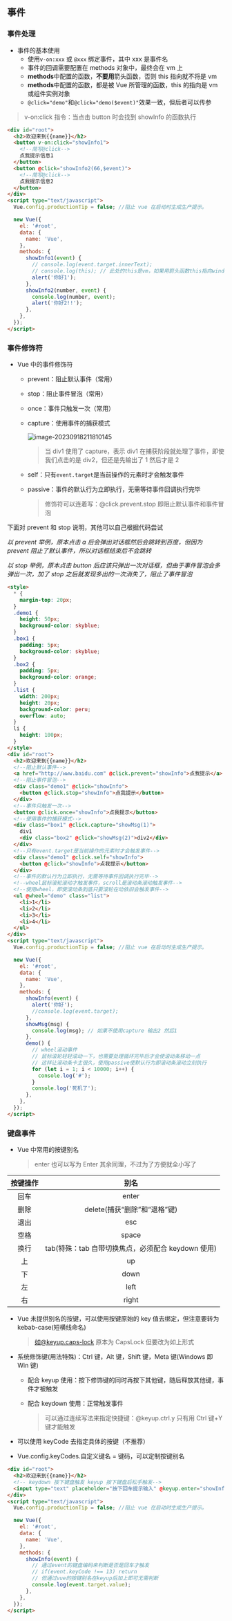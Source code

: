 ## 事件

### 事件处理

- 事件的基本使用
  - 使用`v-on:xxx` 或 `@xxx` 绑定事件，其中 xxx 是事件名
  - 事件的回调需要配置在 methods 对象中，最终会在 vm 上
  - **methods**中配置的函数，**不要用**箭头函数，否则 this 指向就不将是 vm
  - **methods**中配置的函数，都是被 Vue 所管理的函数，this 的指向是 vm 或组件实例对象
  - `@click="demo"`和`@click="demo($event)"`效果一致，但后者可以传参

> v-on:click 指令：当点击 button 时会找到 showInfo 的函数执行

```html
<div id="root">
  <h2>欢迎来到{{name}}</h2>
  <button v-on:click="showInfo1">
    <!--简写@click-->
    点我提示信息1
  </button>
  <button @click="showInfo2(66,$event)">
    <!--简写@click-->
    点我提示信息2
  </button>
</div>
<script type="text/javascript">
  Vue.config.productionTip = false; //阻止 vue 在启动时生成生产提示。

  new Vue({
    el: '#root',
    data: {
      name: 'Vue',
    },
    methods: {
      showInfo1(event) {
        // console.log(event.target.innerText);
        // console.log(this); // 此处的this是vm，如果用箭头函数this指向windows
        alert('你好1');
      },
      showInfo2(number, event) {
        console.log(number, event);
        alert('你好2!!');
      },
    },
  });
</script>
```

### 事件修饰符

- Vue 中的事件修饰符

  - prevent：阻止默认事件（常用）

  - stop：阻止事件冒泡（常用）

  - once：事件只触发一次（常用）

  - capture：使用事件的捕获模式

    [^捕获和冒泡阶段]: 以下面 div1 和 div2 举例，不阻止冒泡，点击 div2 输出 2 然后为 1，因为事件处理是冒泡阶段的，可以使用 capture 来使事件处理变为捕获阶段

    ![image-20230918211810145](https://chen-1320883525.cos.ap-chengdu.myqcloud.com/img/image-20230918211810145.png)

    > 当 div1 使用了 capture，表示 div1 在捕获阶段就处理了事件，即使我们点击的是 div2，但还是先输出了 1 然后才是 2

  - self：只有`event.target`是当前操作的元素时才会触发事件

  - passive：事件的默认行为立即执行，无需等待事件回调执行完毕

    > 修饰符可以连着写：@click.prevent.stop 即阻止默认事件和事件冒泡

下面对 prevent 和 stop 说明，其他可以自己根据代码尝试

_以 prevent 举例，原本点击 a 后会弹出对话框然后会跳转到百度，但因为 prevent 阻止了默认事件，所以对话框结束后不会跳转_

_以 stop 举例，原本点击 button 后应该只弹出一次对话框，但由于事件冒泡会多弹出一次，加了 stop 之后就发现多出的一次消失了，阻止了事件冒泡_

```html
<style>
  * {
    margin-top: 20px;
  }
  .demo1 {
    height: 50px;
    background-color: skyblue;
  }
  .box1 {
    padding: 5px;
    background-color: skyblue;
  }
  .box2 {
    padding: 5px;
    background-color: orange;
  }
  .list {
    width: 200px;
    height: 20px;
    background-color: peru;
    overflow: auto;
  }
  li {
    height: 100px;
  }
</style>
<div id="root">
  <h2>欢迎来到{{name}}</h2>
  <!--阻止默认事件-->
  <a href="http://www.baidu.com" @click.prevent="showInfo">点我提示</a>
  <!--阻止事件冒泡-->
  <div class="demo1" @click="showInfo">
    <button @click.stop="showInfo">点我提示</button>
  </div>
  <!--事件只触发一次-->
  <button @click.once="showInfo">点我提示</button>
  <!--使用事件的捕获模式-->
  <div class="box1" @click.capture="showMsg(1)">
    div1
    <div class="box2" @click="showMsg(2)">div2</div>
  </div>
  <!--只有event.target是当前操作的元素时才会触发事件-->
  <div class="demo1" @click.self="showInfo">
    <button @click="showInfo">点我提示</button>
  </div>
  <!--事件的默认行为立即执行，无需等待事件回调执行完毕-->
  <!--wheel鼠标滚轮滚动才触发事件，scroll是滚动条滚动触发事件-->
  <!--使用wheel，即使滚动条到底只要滚轮在动依旧会触发事件-->
  <ul @wheel="demo" class="list">
    <li>1</li>
    <li>2</li>
    <li>3</li>
    <li>4</li>
  </ul>
</div>
<script type="text/javascript">
  Vue.config.productionTip = false; //阻止 vue 在启动时生成生产提示。

  new Vue({
    el: '#root',
    data: {
      name: 'Vue',
    },
    methods: {
      showInfo(event) {
        alert('你好');
        //console.log(event.target);
      },
      showMsg(msg) {
        console.log(msg); // 如果不使用capture 输出2 然后1
      },
      demo() {
        // wheel滚动事件
        // 鼠标滚轮轻轻滚动一下，也需要处理循环完毕后才会使滚动条移动一点
        // 这样让滚动条卡主很久，使用passive使默认行为即滚动条滚动立刻执行
        for (let i = 1; i < 10000; i++) {
          console.log('#');
        }
        console.log('死机了');
      },
    },
  });
</script>
```

### 键盘事件

- Vue 中常用的按键别名

  > enter 也可以写为 Enter 其余同理，不过为了方便就全小写了

| 按键操作 |                        别名                        |
| :------: | :------------------------------------------------: |
|   回车   |                       enter                        |
|   删除   |            delete(捕获“删除”和“退格”键)            |
|   退出   |                        esc                         |
|   空格   |                       space                        |
|   换行   | tab(特殊：tab 自带切换焦点，必须配合 keydown 使用) |
|    上    |                         up                         |
|    下    |                        down                        |
|    左    |                        left                        |
|    右    |                       right                        |

- Vue 未提供别名的按键，可以使用按键原始的 key 值去绑定，但注意要转为 kebab-case(短横线命名)

  > 如@keyup.caps-lock 原本为 CapsLock 但要改为如上形式

- 系统修饰键(用法特殊)：Ctrl 键，Alt 键，Shift 键，Meta 键(Windows 即 Win 键)

  - 配合 keyup 使用：按下修饰键的同时再按下其他键，随后释放其他键，事件才被触发

  - 配合 keydown 使用：正常触发事件

    > 可以通过连续写法来指定快捷键：@keyup.ctrl.y 只有用 Ctrl 键+Y 键才能触发

- 可以使用 keyCode 去指定具体的按键（不推荐）

- Vue.config.keyCodes.自定义键名 = 键码，可以定制按键别名

```html
<div id="root">
  <h2>欢迎来到{{name}}</h2>
  <!-- keydown 按下键盘触发 keyup 按下键盘后松手触发-->
  <input type="text" placeholder="按下回车提示输入" @keyup.enter="showInfo" />
</div>
<script type="text/javascript">
  Vue.config.productionTip = false; //阻止 vue 在启动时生成生产提示。

  new Vue({
    el: '#root',
    data: {
      name: 'Vue',
    },
    methods: {
      showInfo(event) {
        // 通过event的键盘编码来判断是否是回车才触发
        // if(event.keyCode !== 13) return
        // 但通过vue的按键别名在keyup后加上即可无需判断
        console.log(event.target.value);
      },
    },
  });
</script>
```
